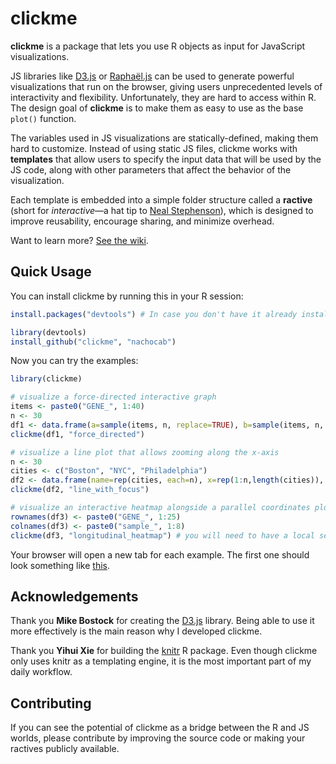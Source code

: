 # clickme

**clickme** is a package that lets you use R objects as input for JavaScript visualizations.

JS libraries like [D3.js][] or [Raphaël.js][] can be used to generate powerful visualizations that run on the browser, giving users unprecedented levels of interactivity and flexibility. Unfortunately, they are hard to access within R. The design goal of **clickme** is to make them as easy to use as the base `plot()` function.

The variables used in JS visualizations are statically-defined, making them hard to customize. Instead of using static JS files, clickme works with **templates** that allow users to specify the input data that will be used by the JS code, along with other parameters that affect the behavior of the visualization.

Each template is embedded into a simple folder structure called a **ractive** (short for *interactive*—a hat tip to [Neal Stephenson](https://en.wikipedia.org/wiki/The_Diamond_Age)), which is designed to improve reusability, encourage sharing, and minimize overhead.

Want to learn more? [See the wiki]().

## Quick Usage

You can install clickme by running this in your R session:

```r
install.packages("devtools") # In case you don't have it already installed

library(devtools)
install_github("clickme", "nachocab")
```

Now you can try the examples:

```r
library(clickme)

# visualize a force-directed interactive graph
items <- paste0("GENE_", 1:40)
n <- 30
df1 <- data.frame(a=sample(items, n, replace=TRUE), b=sample(items, n, replace=TRUE), type=sample(letters[1:3], n, replace=TRUE))
clickme(df1, "force_directed")

# visualize a line plot that allows zooming along the x-axis
n <- 30
cities <- c("Boston", "NYC", "Philadelphia")
df2 <- data.frame(name=rep(cities, each=n), x=rep(1:n,length(cities)), y=c(sort(rnorm(n)),-sort(rnorm(n)),sort(rnorm(n))))
clickme(df2, "line_with_focus")

# visualize an interactive heatmap alongside a parallel coordinates plot
rownames(df3) <- paste0("GENE_", 1:25)
colnames(df3) <- paste0("sample_", 1:8)
clickme(df3, "longitudinal_heatmap") # you will need to have a local server running for this example to work
```

Your browser will open a new tab for each example. The first one should look something like [this](http://bl.ocks.org/nachocab/5178583).

## Acknowledgements
Thank you **Mike Bostock** for creating the [D3.js][] library. Being able to use it more effectively is the main reason why I developed clickme.

Thank you **Yihui Xie** for building the [knitr][] R package. Even though clickme only uses knitr as a templating engine, it is the most important part of my daily workflow.

## Contributing
If you can see the potential of clickme as a bridge between the R and JS worlds, please contribute by improving the source code or making your ractives publicly available.

[D3.js]: http://d3js.org
[Raphaël.js]: http://raphaeljs.com
[knitr]: http://yihui.name/knitr/


